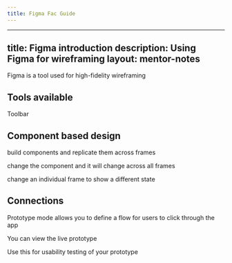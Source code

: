 ```yaml
---
title: Figma Fac Guide
---
```


---
title: Figma introduction
description: Using Figma for wireframing
layout: mentor-notes
---

Figma is a tool used for high-fidelity wireframing

## Tools available

Toolbar

## Component based design

build components and replicate them across frames

change the component and it will change across all frames

change an individual frame to show a different state

## Connections

Prototype mode allows you to define a flow for users to click through the app

You can view the live prototype

Use this for usability testing of your prototype

